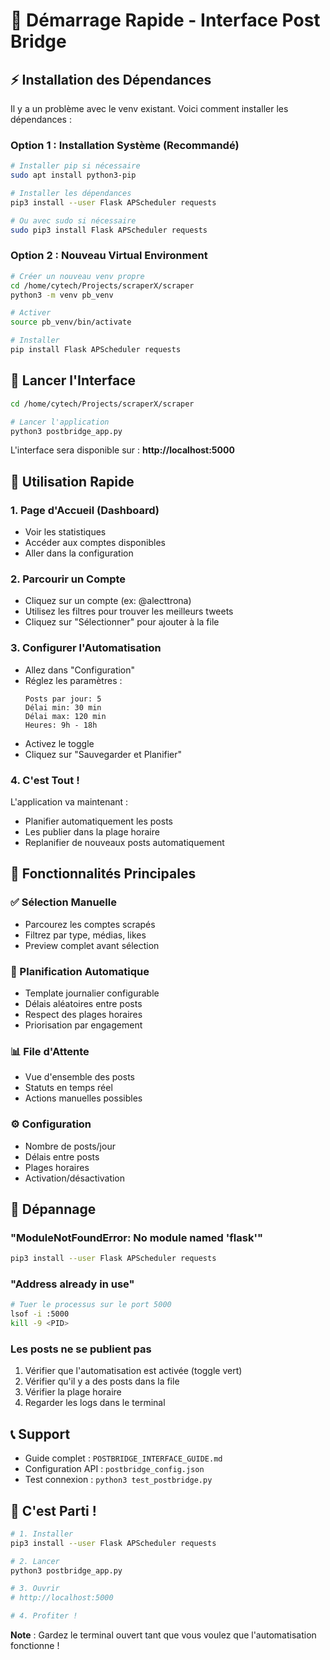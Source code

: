 # 🚀 Démarrage Rapide - Interface Post Bridge

## ⚡ Installation des Dépendances

Il y a un problème avec le venv existant. Voici comment installer les dépendances :

### Option 1 : Installation Système (Recommandé)

```bash
# Installer pip si nécessaire
sudo apt install python3-pip

# Installer les dépendances
pip3 install --user Flask APScheduler requests

# Ou avec sudo si nécessaire
sudo pip3 install Flask APScheduler requests
```

### Option 2 : Nouveau Virtual Environment

```bash
# Créer un nouveau venv propre
cd /home/cytech/Projects/scraperX/scraper
python3 -m venv pb_venv

# Activer
source pb_venv/bin/activate

# Installer
pip install Flask APScheduler requests
```

## 🎯 Lancer l'Interface

```bash
cd /home/cytech/Projects/scraperX/scraper

# Lancer l'application
python3 postbridge_app.py
```

L'interface sera disponible sur : **http://localhost:5000**

## 📱 Utilisation Rapide

### 1. Page d'Accueil (Dashboard)
- Voir les statistiques
- Accéder aux comptes disponibles
- Aller dans la configuration

### 2. Parcourir un Compte
- Cliquez sur un compte (ex: @alecttrona)
- Utilisez les filtres pour trouver les meilleurs tweets
- Cliquez sur "Sélectionner" pour ajouter à la file

### 3. Configurer l'Automatisation
- Allez dans "Configuration"
- Réglez les paramètres :
  ```
  Posts par jour: 5
  Délai min: 30 min
  Délai max: 120 min
  Heures: 9h - 18h
  ```
- Activez le toggle
- Cliquez sur "Sauvegarder et Planifier"

### 4. C'est Tout !
L'application va maintenant :
- Planifier automatiquement les posts
- Les publier dans la plage horaire
- Replanifier de nouveaux posts automatiquement

## 🎨 Fonctionnalités Principales

### ✅ Sélection Manuelle
- Parcourez les comptes scrapés
- Filtrez par type, médias, likes
- Preview complet avant sélection

### 📅 Planification Automatique
- Template journalier configurable
- Délais aléatoires entre posts
- Respect des plages horaires
- Priorisation par engagement

### 📊 File d'Attente
- Vue d'ensemble des posts
- Statuts en temps réel
- Actions manuelles possibles

### ⚙️ Configuration
- Nombre de posts/jour
- Délais entre posts
- Plages horaires
- Activation/désactivation

## 🔧 Dépannage

### "ModuleNotFoundError: No module named 'flask'"
```bash
pip3 install --user Flask APScheduler requests
```

### "Address already in use"
```bash
# Tuer le processus sur le port 5000
lsof -i :5000
kill -9 <PID>
```

### Les posts ne se publient pas
1. Vérifier que l'automatisation est activée (toggle vert)
2. Vérifier qu'il y a des posts dans la file
3. Vérifier la plage horaire
4. Regarder les logs dans le terminal

## 📞 Support

- Guide complet : `POSTBRIDGE_INTERFACE_GUIDE.md`
- Configuration API : `postbridge_config.json`
- Test connexion : `python3 test_postbridge.py`

## 🎉 C'est Parti !

```bash
# 1. Installer
pip3 install --user Flask APScheduler requests

# 2. Lancer
python3 postbridge_app.py

# 3. Ouvrir
# http://localhost:5000

# 4. Profiter !
```

**Note** : Gardez le terminal ouvert tant que vous voulez que l'automatisation fonctionne !

